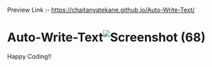 Preview Link :- https://chaitanyatekane.github.io/Auto-Write-Text/


# Auto-Write-Text![Screenshot (68)](https://user-images.githubusercontent.com/71593995/116802196-b21ca880-ab2e-11eb-98e0-3bd46595dcdd.png)


Happy Coding!!
